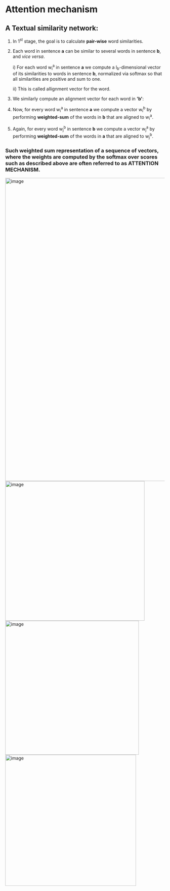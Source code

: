 # Attention mechanism

## A Textual similarity network:
1) In 1<sup>st</sup> stage, the goal is to calculate **pair-wise** word similarities.
2) Each word in sentence **a** can be similar to several words in sentence **b**, and *vice versa*.
   
   i) For each word w<sub>i</sub><sup>a</sup> in sentence **a** we compute a l<sub>b</sub>-dimensional vector of its similarities to words in sentence **b**, normalized via softmax so that all similarities are positive and sum to one.

   ii) This is called allignment vector for the word.

3) We similarly compute an alignment vector for each word in **'b'**:
4) Now, for every word w<sub>i</sub><sup>a</sup> in sentence **a** we compute a vector w<sub>i</sub><sup>b</sup> by performing **weighted-sum** of the words in **b** that are aligned to w<sub>i</sub><sup>a</sup>.
5) Again, for every word w<sub>j</sub><sup>b</sup> in sentence **b** we compute a vector w<sub>j</sub><sup>a</sup> by performing **weighted-sum** of the words in **a** that are aligned to w<sub>j</sub><sup>b</sup>.

### Such weighted sum representation of a sequence of vectors, where the weights are computed by the **softmax** over scores such as described above are often referred to as **ATTENTION MECHANISM**.

<img width="955" alt="image" src="https://github.com/netgvarun2012/portfolio/assets/93938450/0534ea67-c242-4f2d-a79f-0991b34858d4">

<img width="440" alt="image" src="https://github.com/netgvarun2012/portfolio/assets/93938450/469dd303-eb4c-4d82-80f3-fbe48ce462c8">


<img width="422" alt="image" src="https://github.com/netgvarun2012/portfolio/assets/93938450/c2ced90e-3676-4e23-b688-306e126cfe15">

<img width="413" alt="image" src="https://github.com/netgvarun2012/portfolio/assets/93938450/2961a397-6029-4942-92dd-e39c3e265a9e">
